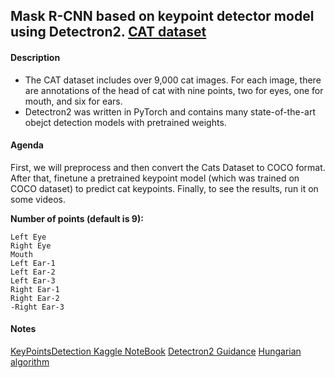 ## Mask R-CNN based on keypoint detector model using Detectron2. [CAT dataset](https://www.kaggle.com/crawford/cat-dataset)

#### Description
- The CAT dataset includes over 9,000 cat images. For each image, there are annotations of the head of cat with nine points, two for eyes, one for mouth, and six for ears.
- Detectron2 was written in PyTorch and contains many state-of-the-art obejct detection models with pretrained weights.

#### Agenda
First, we will preprocess and then convert the Cats Dataset to COCO format. After that, finetune a pretrained keypoint model (which was trained on COCO dataset) to predict cat keypoints. Finally, to see the results, run it on some videos.

**Number of points (default is 9):**
```
Left Eye
Right Eye
Mouth
Left Ear-1
Left Ear-2
Left Ear-3
Right Ear-1
Right Ear-2
-Right Ear-3
```

#### Notes
[KeyPointsDetection Kaggle NoteBook](https://www.kaggle.com/maximkumundzhiev/tf-keras-keypointdetection-within-cat-dataset)
[Detectron2 Guidance]( https://colab.research.google.com/drive/16jcaJoc6bCFAQ96jDe2HwtXj7BMD_-m5)
[Hungarian algorithm](https://towardsdatascience.com/computer-vision-for-tracking-8220759eee85)

